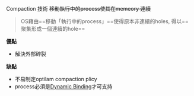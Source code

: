 Compaction 技術
~~移動執行中的process使其在memeory 連續~~
> OS藉由==移動「執行中的process」==使得原本非連續的holes, 得以==聚集形成一個連續的hole==

**優點**

- 解決外部碎裂

**缺點**

- 不易制定optilam compaction plicy
- process必須是[Dynamic Binding](Dynamic%20Binding.md)才可支持